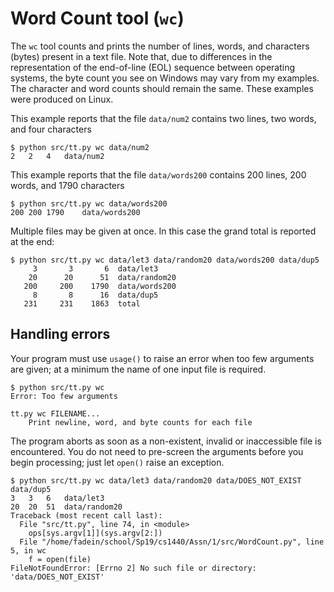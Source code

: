 # Word Count tool (`wc`)

The `wc` tool counts and prints the number of lines, words, and characters (bytes) present in a text file.  Note that, due to differences in the representation of the end-of-line (EOL) sequence between operating systems, the byte count you see on Windows may vary from my examples.  The character and word counts should remain the same.  These examples were produced on Linux.

This example reports that the file `data/num2` contains two lines, two words, and four characters

    $ python src/tt.py wc data/num2
    2	2	4	data/num2


This example reports that the file `data/words200` contains 200 lines, 200 words, and 1790 characters

    $ python src/tt.py wc data/words200
    200	200	1790	data/words200



Multiple files may be given at once.  In this case the grand total is reported at the end:

    $ python src/tt.py wc data/let3 data/random20 data/words200 data/dup5 
         3       3       6  data/let3
        20      20      51  data/random20
       200     200    1790  data/words200
         8       8      16  data/dup5
       231     231    1863  total



## Handling errors

Your program must use `usage()` to raise an error when too few arguments are given; at a minimum the name of one input file is required.

    $ python src/tt.py wc
    Error: Too few arguments

    tt.py wc FILENAME...
        Print newline, word, and byte counts for each file



The program aborts as soon as a non-existent, invalid or inaccessible file is encountered.  You do not need to pre-screen the arguments before you begin processing; just let `open()` raise an exception.

    $ python src/tt.py wc data/let3 data/random20 data/DOES_NOT_EXIST data/dup5 
    3	3	6	data/let3
    20	20	51	data/random20
    Traceback (most recent call last):
      File "src/tt.py", line 74, in <module>
        ops[sys.argv[1]](sys.argv[2:])
      File "/home/fadein/school/Sp19/cs1440/Assn/1/src/WordCount.py", line 5, in wc
        f = open(file)
    FileNotFoundError: [Errno 2] No such file or directory: 'data/DOES_NOT_EXIST'
